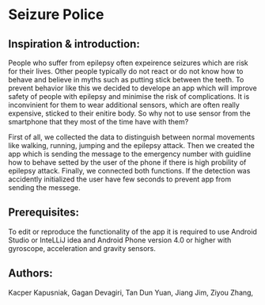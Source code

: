 # Seizure Police

## Inspiration & introduction:

People who suffer from epilepsy often expeirence seizures which are risk for their lives. Other people typically do not react or do not know how to behave and believe in myths such as putting stick between the teeth. To prevent behavior like this we decided to develope an app which will improve safety of people with epilepsy and minimise the risk of complications. It is inconvinient for them to wear additional sensors, which are often really expensive, sticked to their enitire body. So why not to use sensor from the smartphone that they most of the time have with them?

First of all, we collected the data to distinguish between normal movements like walking, running, jumping and the epilepsy attack. Then we created the app which is sending the message to the emergency number with guidline how to behave setted by the user of the phone if there is high probility of epilepsy attack. Finally, we connected both functions. If the detection was accidently initialized the user have few seconds to prevent app from sending the messege.
## Prerequisites:

To edit or reproduce the functionality of the app it is required to use Android Studio  or InteLLiJ idea and Android Phone version 4.0 or higher with gyroscope, acceleration and gravity sensors.

## Authors:
Kacper Kapusniak,
Gagan Devagiri,
Tan Dun Yuan,
Jiang Jim,
Ziyou Zhang,
